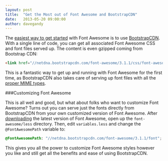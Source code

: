 ```yaml
---
layout: post
title:  "Get the Most out of Font Awesome and BootstrapCDN"
date:   2013-05-20 09:00:00
author: davegandy
---
```


The [easiest way to get started](http://fontawesome.io/get-started/#bootstrapcdn) with Font Awesome is to use [BootstrapCDN](http://www.bootstrapcdn.com/#tab_fontawesome). With a single line of code, you can get all associated Font Awesome CSS and font files served up. The content is even gzipped coming from Bootstrap CDN:

```html
<link href="//netdna.bootstrapcdn.com/font-awesome/3.1.1/css/font-awesome.min.css" rel="stylesheet">
```

This is a fantastic way to get up and running with Font Awesome for the first time, as BootstrapCDN also takes care of serving up font files with all the [proper MIME types](http://stackoverflow.com/questions/2871655/proper-mime-type-for-fonts#answer-10864297).

###Customizing Font Awesome

This is all well and good, but what about folks who want to customize Font Awesome? Turns out you can serve just the fonts directly from BootstrapCDN from your own customized version of Font Awesome. After [downloading](http://fontawesome.io/assets/font-awesome.zip) the latest version of Font Awesome, open up the `font-awesome/less` directory. Then, edit `variables.less` and change the `@FontAwesomePath` variable to:

```scss
@FontAwesomePath: "//netdna.bootstrapcdn.com/font-awesome/3.1.1/font";
```

This gives you all the power to customize Font Awesome styles however you like and still get all the benefits and ease of using BootstrapCDN.